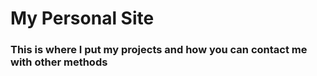 # My Personal Site 

### This is where I put my projects and how you can contact me with other methods
